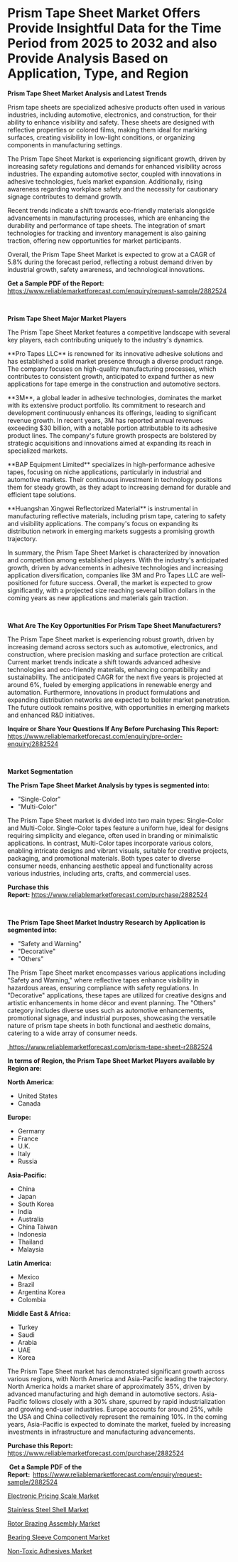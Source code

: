 <p><h1>Prism Tape Sheet Market Offers Provide Insightful Data for the Time Period from 2025 to 2032 and also Provide Analysis Based on Application, Type, and Region</h1></p><p><strong>Prism Tape Sheet Market Analysis and Latest Trends</strong></p>
<p><p>Prism tape sheets are specialized adhesive products often used in various industries, including automotive, electronics, and construction, for their ability to enhance visibility and safety. These sheets are designed with reflective properties or colored films, making them ideal for marking surfaces, creating visibility in low-light conditions, or organizing components in manufacturing settings.</p><p>The Prism Tape Sheet Market is experiencing significant growth, driven by increasing safety regulations and demands for enhanced visibility across industries. The expanding automotive sector, coupled with innovations in adhesive technologies, fuels market expansion. Additionally, rising awareness regarding workplace safety and the necessity for cautionary signage contributes to demand growth.</p><p>Recent trends indicate a shift towards eco-friendly materials alongside advancements in manufacturing processes, which are enhancing the durability and performance of tape sheets. The integration of smart technologies for tracking and inventory management is also gaining traction, offering new opportunities for market participants. </p><p>Overall, the Prism Tape Sheet Market is expected to grow at a CAGR of 5.8% during the forecast period, reflecting a robust demand driven by industrial growth, safety awareness, and technological innovations.</p></p>
<p><strong>Get a Sample PDF of the Report:&nbsp;</strong> <a href="https://www.reliablemarketforecast.com/enquiry/request-sample/2882524?utm_campaign=1080&utm_medium=2&utm_source=Github&utm_content=ia&utm_term=13032025&utm_id=prism-tape-sheet">https://www.reliablemarketforecast.com/enquiry/request-sample/2882524</a></p>
<p>&nbsp;</p>
<p><strong>Prism Tape Sheet Major Market Players</strong></p>
<p><p>The Prism Tape Sheet Market features a competitive landscape with several key players, each contributing uniquely to the industry's dynamics. </p><p>**Pro Tapes LLC** is renowned for its innovative adhesive solutions and has established a solid market presence through a diverse product range. The company focuses on high-quality manufacturing processes, which contributes to consistent growth, anticipated to expand further as new applications for tape emerge in the construction and automotive sectors.</p><p>**3M**, a global leader in adhesive technologies, dominates the market with its extensive product portfolio. Its commitment to research and development continuously enhances its offerings, leading to significant revenue growth. In recent years, 3M has reported annual revenues exceeding $30 billion, with a notable portion attributable to its adhesive product lines. The company's future growth prospects are bolstered by strategic acquisitions and innovations aimed at expanding its reach in specialized markets.</p><p>**BAP Equipment Limited** specializes in high-performance adhesive tapes, focusing on niche applications, particularly in industrial and automotive markets. Their continuous investment in technology positions them for steady growth, as they adapt to increasing demand for durable and efficient tape solutions.</p><p>**Huangshan Xingwei Reflectorized Material** is instrumental in manufacturing reflective materials, including prism tape, catering to safety and visibility applications. The company's focus on expanding its distribution network in emerging markets suggests a promising growth trajectory.</p><p>In summary, the Prism Tape Sheet Market is characterized by innovation and competition among established players. With the industry's anticipated growth, driven by advancements in adhesive technologies and increasing application diversification, companies like 3M and Pro Tapes LLC are well-positioned for future success. Overall, the market is expected to grow significantly, with a projected size reaching several billion dollars in the coming years as new applications and materials gain traction.</p></p>
<p>&nbsp;</p>
<p><strong>What Are The Key Opportunities For Prism Tape Sheet Manufacturers?</strong></p>
<p><p>The Prism Tape Sheet market is experiencing robust growth, driven by increasing demand across sectors such as automotive, electronics, and construction, where precision masking and surface protection are critical. Current market trends indicate a shift towards advanced adhesive technologies and eco-friendly materials, enhancing compatibility and sustainability. The anticipated CAGR for the next five years is projected at around 6%, fueled by emerging applications in renewable energy and automation. Furthermore, innovations in product formulations and expanding distribution networks are expected to bolster market penetration. The future outlook remains positive, with opportunities in emerging markets and enhanced R&D initiatives.</p></p>
<p><strong>Inquire or Share Your Questions If Any Before Purchasing This Report:</strong> <a href="https://www.reliablemarketforecast.com/enquiry/pre-order-enquiry/2882524?utm_campaign=1080&utm_medium=2&utm_source=Github&utm_content=ia&utm_term=13032025&utm_id=prism-tape-sheet">https://www.reliablemarketforecast.com/enquiry/pre-order-enquiry/2882524</a></p>
<p>&nbsp;</p>
<p><strong>Market Segmentation</strong></p>
<p><strong>The Prism Tape Sheet Market Analysis by types is segmented into:</strong></p>
<p><ul><li>"Single-Color"</li><li>"Multi-Color"</li></ul></p>
<p><p>The Prism Tape Sheet market is divided into two main types: Single-Color and Multi-Color. Single-Color tapes feature a uniform hue, ideal for designs requiring simplicity and elegance, often used in branding or minimalistic applications. In contrast, Multi-Color tapes incorporate various colors, enabling intricate designs and vibrant visuals, suitable for creative projects, packaging, and promotional materials. Both types cater to diverse consumer needs, enhancing aesthetic appeal and functionality across various industries, including arts, crafts, and commercial uses.</p></p>
<p><strong>Purchase this Report:&nbsp;</strong><a href="https://www.reliablemarketforecast.com/purchase/2882524?utm_campaign=1080&utm_medium=2&utm_source=Github&utm_content=ia&utm_term=13032025&utm_id=prism-tape-sheet">https://www.reliablemarketforecast.com/purchase/2882524</a></p>
<p>&nbsp;</p>
<p><strong>The Prism Tape Sheet Market Industry Research by Application is segmented into:</strong></p>
<p><ul><li>"Safety and Warning"</li><li>"Decorative"</li><li>"Others"</li></ul></p>
<p><p>The Prism Tape Sheet market encompasses various applications including "Safety and Warning," where reflective tapes enhance visibility in hazardous areas, ensuring compliance with safety regulations. In "Decorative" applications, these tapes are utilized for creative designs and artistic enhancements in home décor and event planning. The "Others" category includes diverse uses such as automotive enhancements, promotional signage, and industrial purposes, showcasing the versatile nature of prism tape sheets in both functional and aesthetic domains, catering to a wide array of consumer needs.</p></p>
<p><a href="https://www.reliablemarketforecast.com/prism-tape-sheet-r2882524?utm_campaign=1080&utm_medium=2&utm_source=Github&utm_content=ia&utm_term=13032025&utm_id=prism-tape-sheet">&nbsp;https://www.reliablemarketforecast.com/prism-tape-sheet-r2882524</a></p>
<p><strong>In terms of Region, the Prism Tape Sheet Market Players available by Region are:</strong></p>
<p>
    <p> <strong> North America: </strong>
        <ul>
            <li>United States</li>
            <li>Canada</li>
        </ul>
        </p> 
    <p> <strong> Europe: </strong>
        <ul>
            <li>Germany</li>
            <li>France</li>
            <li>U.K.</li>
            <li>Italy</li>
            <li>Russia</li>
        </ul>
        </p> 
    <p> <strong> Asia-Pacific: </strong>
        <ul>
            <li>China</li>
            <li>Japan</li>
            <li>South Korea</li>
            <li>India</li>
            <li>Australia</li>
            <li>China Taiwan</li>
            <li>Indonesia</li>
            <li>Thailand</li>
            <li>Malaysia</li>
        </ul>
        </p> 
    <p> <strong> Latin America: </strong>
        <ul>
            <li>Mexico</li>
            <li>Brazil</li>
            <li>Argentina Korea</li>
            <li>Colombia</li>
        </ul>
        </p> 
    <p> <strong> Middle East & Africa: </strong>
        <ul>
            <li>Turkey</li>
            <li>Saudi</li>
            <li>Arabia</li>
            <li>UAE</li>
            <li>Korea</li>
        </ul>
    </p>
    </p>
<p><p>The Prism Tape Sheet market has demonstrated significant growth across various regions, with North America and Asia-Pacific leading the trajectory. North America holds a market share of approximately 35%, driven by advanced manufacturing and high demand in automotive sectors. Asia-Pacific follows closely with a 30% share, spurred by rapid industrialization and growing end-user industries. Europe accounts for around 25%, while the USA and China collectively represent the remaining 10%. In the coming years, Asia-Pacific is expected to dominate the market, fueled by increasing investments in infrastructure and manufacturing advancements.</p></p>
<p><strong>Purchase this Report: </strong><a href="https://www.reliablemarketforecast.com/purchase/2882524?utm_campaign=1080&utm_medium=2&utm_source=Github&utm_content=ia&utm_term=13032025&utm_id=prism-tape-sheet">https://www.reliablemarketforecast.com/purchase/2882524</a></p>
<p>&nbsp;<strong>Get a Sample PDF of the Report:&nbsp;&nbsp;</strong><a href="https://www.reliablemarketforecast.com/enquiry/request-sample/2882524?utm_campaign=1080&utm_medium=2&utm_source=Github&utm_content=ia&utm_term=13032025&utm_id=prism-tape-sheet">https://www.reliablemarketforecast.com/enquiry/request-sample/2882524</a></p>
<p><strong></strong></p>
<p><p><a href="https://github.com/onutsheinz/Market-Research-Report-List-1/blob/main/electronic-pricing-scale-market.md?utm_campaign=1080&utm_medium=2&utm_source=Github&utm_content=ia&utm_term=13032025&utm_id=prism-tape-sheet">Electronic Pricing Scale Market</a></p><p><a href="https://github.com/atawanyeze/Market-Research-Report-List-1/blob/main/stainless-steel-shell-market.md?utm_campaign=1080&utm_medium=2&utm_source=Github&utm_content=ia&utm_term=13032025&utm_id=prism-tape-sheet">Stainless Steel Shell Market</a></p><p><a href="https://github.com/afghatakito29/Market-Research-Report-List-1/blob/main/rotor-brazing-assembly-market.md?utm_campaign=1080&utm_medium=2&utm_source=Github&utm_content=ia&utm_term=13032025&utm_id=prism-tape-sheet">Rotor Brazing Assembly Market</a></p><p><a href="https://github.com/eimutelufta/Market-Research-Report-List-1/blob/main/bearing-sleeve-component-market.md?utm_campaign=1080&utm_medium=2&utm_source=Github&utm_content=ia&utm_term=13032025&utm_id=prism-tape-sheet">Bearing Sleeve Component Market</a></p><p><a href="https://github.com/saqafidrahea/Market-Research-Report-List-1/blob/main/non-toxic-adhesives-market.md?utm_campaign=1080&utm_medium=2&utm_source=Github&utm_content=ia&utm_term=13032025&utm_id=prism-tape-sheet">Non-Toxic Adhesives Market</a></p></p>